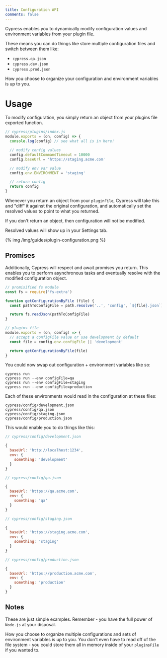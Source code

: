 ```yaml
---
title: Configuration API
comments: false
---
```


Cypress enables you to dynamically modify configuration values and environment variables from your plugin file.

These means you can do things like store multiple configuration files and switch between them like:

- `cypress.qa.json`
- `cypress.dev.json`
- `cypress.prod.json`

How you choose to organize your configuration and environment variables is up to you.

# Usage

To modify configuration, you simply return an object from your plugins file exported function.

```javascript
// cypress/plugins/index.js
module.exports = (on, config) => {
  console.log(config) // see what all is in here!

  // modify config values
  config.defaultCommandTimeout = 10000
  config.baseUrl = 'https://staging.acme.com'

  // modify env var value
  config.env.ENVIRONMENT = 'staging'

  // return config
  return config
}
```

Whenever you return an object from your `pluginFile`, Cypress will take this and "diff" it against the original configuration, and automatically set the resolved values to point to what you returned.

If you don't return an object, then configuration will not be modified.

Resolved values will show up in your Settings tab.

{% img /img/guides/plugin-configuration.png %}

## Promises

Additionally, Cypress will respect and await promises you return. This enables you to perform asynchronous tasks and eventually resolve with the modified configuration object.

```javascript
// promisified fs module
const fs = require('fs-extra')

function getConfigurationByFile (file) {
  const pathToConfigFile = path.resolve('..', 'config', `${file}.json`)

  return fs.readJson(pathToConfigFile)
}

// plugins file
module.exports = (on, config) => {
  // accept a configFile value or use development by default
  const file = config.env.configFile || 'development'

  return getConfigurationByFile(file)
}
```

You could now swap out configuration + environment variables like so:

```shell
cypress run
cypress run --env configFile=qa
cypress run --env configFile=staging
cypress run --env configFile=production
```

Each of these environments would read in the configuration at these files:

```text
cypress/config/development.json
cypress/config/qa.json
cypress/config/staging.json
cypress/config/production.json
```

This would enable you to do things like this:

```js
// cypress/config/development.json

{
  baseUrl: 'http://localhost:1234',
  env: {
    something: 'development'
  }
}
```

```js
// cypress/config/qa.json

{
  baseUrl: 'https://qa.acme.com',
  env: {
    something: 'qa'
  }
}
```

```js
// cypress/config/staging.json

{
  baseUrl: 'https://staging.acme.com',
  env: {
    something: 'staging'
  }
}
```

```js
// cypress/config/production.json

{
  baseUrl: 'https://production.acme.com',
  env: {
    something: 'production'
  }
}
```

## Notes

These are just simple examples. Remember - you have the full power of `Node.js` at your disposal.

How you choose to organize multiple configurations and sets of environment variables is up to you. You don't even have to read off of the file system - you could store them all in memory inside of your `pluginsFile` if you wanted to.
